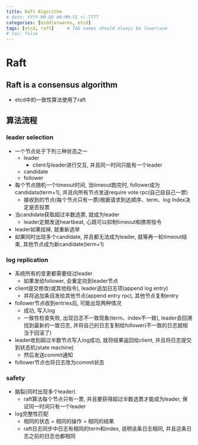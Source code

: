 ```yaml
---
title: Raft Algorithm
# date: YYYY-MM-DD HH:MM:SS +/-TTTT
categories: [middlerwares, etcd]
tags: [etcd, raft]     # TAG names should always be lowercase
# toc: false
---
```


# Raft
## Raft is a consensus algorithm
- etcd中的一致性算法使用了raft

## 算法流程
### leader selection
- 一个节点处于下列三种状态之一
  - leader
    - client与leader进行交互, 并且同一时间只能有一个leader
  - candidate
  - follower
- 每个节点随机一个timeout时间, 当timeout跑完时, follower成为candidata(term+1), 并且向所有节点发送require vote rpc(自己投自己一票)
  - 接收到的节点(每个节点只有一票)根据请求到达顺序、term、log index决定是否投票
- 当candidate获取超过半数选票, 就成为leader
  - leader定期发送heartbeat, 心跳可以抑制timeout和携带指令
- leader如果挂掉, 就重新选举
- 如果同时出现多个candidate, 并且都无法成为leader, 就等再一轮timeout结束, 其他节点成为新candidate(term+1)

### log replication
- 系统所有的变更都需要经过leader
  - 如果发给follower, 会重定向到leader节点
- client提交修改(或其他指令), leader追加日志项(append log entry)
  - 并将追加条目发给其他节点(append entry rpc), 其他节点复制entry
- follower节点收到entries后, 可能出现两种情况
  - 成功, 写入log
  - 一致性检查失败, 出现日志不一致现象(term、index不一致), leader会回溯找到最新的一致日志, 并将自己的日志复制给follower(不一致的日志就相当于回滚了)
- leader收到超过半数节点写入log成功, 就将结果返回给client, 并且将日志提交到状态机(state machine)
  - 然后发送commit通知
- follower节点也将日志改为commit状态

### safety
- 脑裂(同时出现多个leader)
  - raft算法每个节点只有一票, 并且要获得超过半数选票才能成为leader, 保证同一时间只有一个leader
- log完整性匹配
  - 相同的状态 + 相同的操作 = 相同的结果
  - raft日志同步中日志有相同的term和index, 说明该条日志相同, 并且这条日志之前的日志也都相同